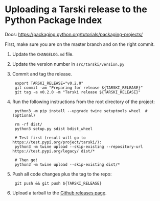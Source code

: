 
# Uploading a Tarski release to the Python Package Index

Docs: <https://packaging.python.org/tutorials/packaging-projects/>

First, make sure you are on the master branch and on the right commit.

1. Update the `CHANGELOG.md` file.
1. Update the version number in `src/tarski/version.py`
1. Commit and tag the release.

        export TARSKI_RELEASE="v0.2.0"
        git commit -am "Preparing for release ${TARSKI_RELEASE}"
        git tag -a v0.2.0 -m "Tarski release ${TARSKI_RELEASE}"

        
1. Run the following instructions from the root directory of the project:

        python3 -m pip install --upgrade twine setuptools wheel  # (optional)

        rm -rf dist/
        python3 setup.py sdist bdist_wheel
    
        # Test first (result will go to https://test.pypi.org/project/tarski/):
        python3 -m twine upload --skip-existing --repository-url https://test.pypi.org/legacy/ dist/*
    
        # Then go!
        python3 -m twine upload --skip-existing dist/*

1. Push all code changes plus the tag to the repo:

        git push && git push ${TARSKI_RELEASE}

1. Upload a tarball to the [Github releases page](https://github.com/aig-upf/tarski/releases).

